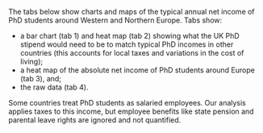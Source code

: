 The tabs below show charts and maps of the typical annual net income of PhD students around Western and Northern Europe. Tabs show:

- a bar chart (tab 1) and heat map (tab 2) showing what the UK PhD stipend would need to be to match typical PhD incomes in other countries (this accounts for local taxes and variations in the cost of living);
- a heat map of the absolute net income of PhD students around Europe (tab 3), and;
- the raw data (tab 4).

Some countries treat PhD students as salaried employees. Our analysis applies taxes to this income, but employee benefits like state pension and parental leave rights are ignored and not quantified.
